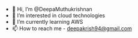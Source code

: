 - 👋 Hi, I’m @DeepaMuthukrishnan
- 👀 I’m interested in cloud technologies
- 🌱 I’m currently learning AWS
- 📫 How to reach me - deepakrish94@gmail.com

<!---
DeepaMuthukrishnan/DeepaMuthukrishnan is a ✨ special ✨ repository because its `README.md` (this file) appears on your GitHub profile.
You can click the Preview link to take a look at your changes.
--->
